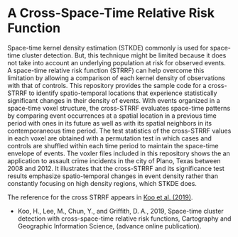 # A Cross-Space-Time Relative Risk Function

Space-time kernel density estimation (STKDE) commonly is used for space-time cluster detection. But, this technique might be limited because it does not take into account an underlying population at risk for observed events. A space-time relative risk function (STRRF) can help overcome this limitation by allowing a comparison of each kernel density of observations with that of controls. This repository provides the sample code for a cross-STRRF to identify spatio-temporal locations that experience statistically significant changes in their density of events. With events organized in a space-time voxel structure, the cross-STRRF evaluates space-time patterns by comparing event occurrences at a spatial location in a previous time period with ones in its future as well as with its spatial neighbors in its contemporaneous time period. The test statistics of the cross-STRRF values in each voxel are obtained with a permutation test in which cases and controls are shuffled within each time period to maintain the space-time envelope of events. The voxler files included in this repository shows the an application to assault crime incidents in the city of Plano, Texas between 2008 and 2012. It illustrates that the cross-STRRF and its significance test results emphasize spatio-temporal changes in event density rather than constantly focusing on high density regions, which STKDE does.

The reference for the cross STRRF appears in [Koo et al. (2019)](https://www.tandfonline.com/doi/abs/10.1080/15230406.2019.1641149).
- Koo, H., Lee, M., Chun, Y., and Griffith, D. A., 2019, Space-time cluster detection with cross-space-time relative risk functions, Cartography and Geographic Information Science, (advance online publication).
